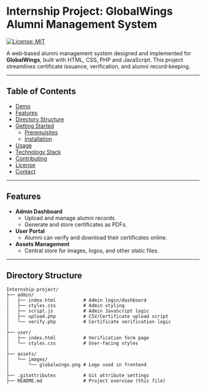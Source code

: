 # Internship Project: GlobalWings Alumni Management System

[![License: MIT](https://img.shields.io/badge/License-MIT-blue.svg)](LICENSE)

A web‑based alumni management system designed and implemented for **GlobalWings**, built with HTML, CSS, PHP and JavaScript. This project streamlines certificate issuance, verification, and alumni record‑keeping.

---

## Table of Contents

- [Demo](#demo)  
- [Features](#features)  
- [Directory Structure](#directory-structure)  
- [Getting Started](#getting-started)  
  - [Prerequisites](#prerequisites)  
  - [Installation](#installation)  
- [Usage](#usage)  
- [Technology Stack](#technology-stack)  
- [Contributing](#contributing)  
- [License](#license)  
- [Contact](#contact)  

---

## Features

- **Admin Dashboard**  
  - Upload and manage alumni records.  
  - Generate and store certificates as PDFs.  
- **User Portal**  
  - Alumni can verify and download their certificates online.  
- **Assets Management**  
  - Central store for images, logos, and other static files.  

---

## Directory Structure

```plaintext
Internship-project/
├── admin/                  
│   ├── index.html          # Admin login/dashboard
│   ├── styles.css          # Admin styling
│   ├── script.js           # Admin JavaScript logic
│   ├── upload.php          # CSV/Certificate upload script
│   └── verify.php          # Certificate verification logic
│
├── user/                   
│   ├── index.html          # Verification form page
│   └── styles.css          # User-facing styles
│
├── assets/                 
│   └── images/
│       └── globalwings.png # Logo used in frontend
│
├── .gitattributes          # Git attribute settings
├── README.md               # Project overview (this file)

